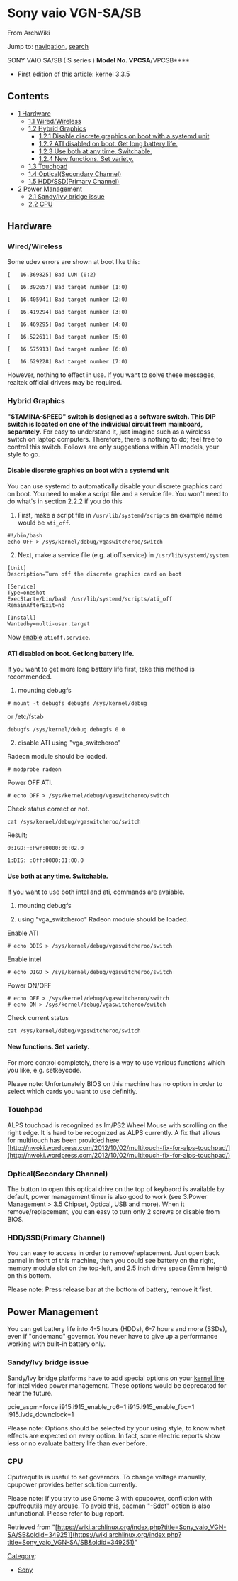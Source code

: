 # Sony vaio VGN-SA/SB

From ArchWiki

Jump to: [navigation](#column-one), [search](#searchInput)

SONY VAIO SA/SB ( S series ) **Model No. VPCSA**/VPCSB****

*   First edition of this article: kernel 3.3.5

## Contents

*   [1 Hardware](#Hardware)
    *   [1.1 Wired/Wireless](#Wired.2FWireless)
    *   [1.2 Hybrid Graphics](#Hybrid_Graphics)
        *   [1.2.1 Disable discrete graphics on boot with a systemd unit](#Disable_discrete_graphics_on_boot_with_a_systemd_unit)
        *   [1.2.2 ATI disabled on boot. Get long battery life.](#ATI_disabled_on_boot._Get_long_battery_life.)
        *   [1.2.3 Use both at any time. Switchable.](#Use_both_at_any_time._Switchable.)
        *   [1.2.4 New functions. Set variety.](#New_functions._Set_variety.)
    *   [1.3 Touchpad](#Touchpad)
    *   [1.4 Optical(Secondary Channel)](#Optical.28Secondary_Channel.29)
    *   [1.5 HDD/SSD(Primary Channel)](#HDD.2FSSD.28Primary_Channel.29)
*   [2 Power Management](#Power_Management)
    *   [2.1 Sandy/Ivy bridge issue](#Sandy.2FIvy_bridge_issue)
    *   [2.2 CPU](#CPU)

## Hardware

### Wired/Wireless

Some udev errors are shown at boot like this:

```
[   16.369825] Bad LUN (0:2)

[   16.392657] Bad target number (1:0)

[   16.405941] Bad target number (2:0)

[   16.419294] Bad target number (3:0)

[   16.469295] Bad target number (4:0)

[   16.522611] Bad target number (5:0)

[   16.575913] Bad target number (6:0)

[   16.629228] Bad target number (7:0)

```

However, nothing to effect in use. If you want to solve these messages, realtek official drivers may be required.

### Hybrid Graphics

**"STAMINA-SPEED" switch is designed as a software switch. This DIP switch is located on one of the individual circuit from mainboard, separately.** For easy to understand it, just imagine such as a wireless switch on laptop computers. Therefore, there is nothing to do; feel free to control this switch. Follows are only suggestions within ATI models, your style to go.

#### Disable discrete graphics on boot with a systemd unit

You can use systemd to automatically disable your discrete graphics card on boot. You need to make a script file and a service file. You won't need to do what's in section 2.2.2 if you do this

1) First, make a script file in `/usr/lib/systemd/scripts` an example name would be `ati_off`.

```
#!/bin/bash
echo OFF > /sys/kernel/debug/vgaswitcheroo/switch

```

2) Next, make a service file (e.g. atioff.service) in `/usr/lib/systemd/system`.

```
[Unit]
Description=Turn off the discrete graphics card on boot

[Service]
Type=oneshot
ExecStart=/bin/bash /usr/lib/systemd/scripts/ati_off
RemainAfterExit=no

[Install]
Wantedby=multi-user.target

```

Now [enable](/index.php/Enable "Enable") `atioff.service`.

#### ATI disabled on boot. Get long battery life.

If you want to get more long battery life first, take this method is recommended.

1) mounting debugfs

```
# mount -t debugfs debugfs /sys/kernel/debug

```

or /etc/fstab

```
debugfs /sys/kernel/debug debugfs 0 0

```

2) disable ATI using "vga_switcheroo"

Radeon module should be loaded.

```
# modprobe radeon

```

Power OFF ATI.

```
# echo OFF > /sys/kernel/debug/vgaswitcheroo/switch

```

Check status correct or not.

```
cat /sys/kernel/debug/vgaswitcheroo/switch

```

Result;

```
0:IGD:+:Pwr:0000:00:02.0

1:DIS: :Off:0000:01:00.0

```

#### Use both at any time. Switchable.

If you want to use both intel and ati, commands are avaiable.

1) mounting debugfs

2) using "vga_switcheroo" Radeon module should be loaded.

Enable ATI

```
# echo DDIS > /sys/kernel/debug/vgaswitcheroo/switch

```

Enable intel

```
# echo DIGD > /sys/kernel/debug/vgaswitcheroo/switch

```

Power ON/OFF

```
# echo OFF > /sys/kernel/debug/vgaswitcheroo/switch
# echo ON > /sys/kernel/debug/vgaswitcheroo/switch

```

Check current status

```
cat /sys/kernel/debug/vgaswitcheroo/switch

```

#### New functions. Set variety.

For more control completely, there is a way to use various functions which you like, e.g. setkeycode.

Please note: Unfortunately BIOS on this machine has no option in order to select which cards you want to use definitly.

### Touchpad

ALPS touchpad is recognized as Im/PS2 Wheel Mouse with scrolling on the right edge. It is hard to be recognized as ALPS currently. A fix that allows for multitouch has been provided here: [http://nwoki.wordpress.com/2012/10/02/multitouch-fix-for-alps-touchpad/](http://nwoki.wordpress.com/2012/10/02/multitouch-fix-for-alps-touchpad/)

### Optical(Secondary Channel)

The button to open this optical drive on the top of keybaord is available by default, power management timer is also good to work (see 3.Power Management > 3.5 Chipset, Optical, USB and more). When it remove/replacement, you can easy to turn only 2 screws or disable from BIOS.

### HDD/SSD(Primary Channel)

You can easy to access in order to remove/replacement. Just open back pannel in front of this machine, then you could see battery on the right, memory module slot on the top-left, and 2.5 inch drive space (9mm height) on this bottom.

Please note: Press release bar at the bottom of battery, remove it first.

## Power Management

You can get battery life into 4-5 hours (HDDs), 6-7 hours and more (SSDs), even if "ondemand" governor. You never have to give up a performance working with built-in battery only.

### Sandy/Ivy bridge issue

Sandy/Ivy bridge platforms have to add special options on your [kernel line](/index.php/Kernel_line "Kernel line") for intel video power management. These options would be deprecated for near the future.

pcie_aspm=force i915.i915_enable_rc6=1 i915.i915_enable_fbc=1 i915.lvds_downclock=1

Please note: Options should be selected by your using style, to know what effects are expected on every option. In fact, some electric reports show less or no evaluate battery life than ever before.

### CPU

Cpufrequtils is useful to set governors. To change voltage manually, cpupower provides better solution currently.

Please note: If you try to use Gnome 3 with cpupower, confliction with cpufrequtils may arouse. To avoid this, pacman "-Sddf" option is also unfunctional. Please refer to bug report.

Retrieved from "[https://wiki.archlinux.org/index.php?title=Sony_vaio_VGN-SA/SB&oldid=349251](https://wiki.archlinux.org/index.php?title=Sony_vaio_VGN-SA/SB&oldid=349251)"

[Category](/index.php/Special:Categories "Special:Categories"):

*   [Sony](/index.php/Category:Sony "Category:Sony")